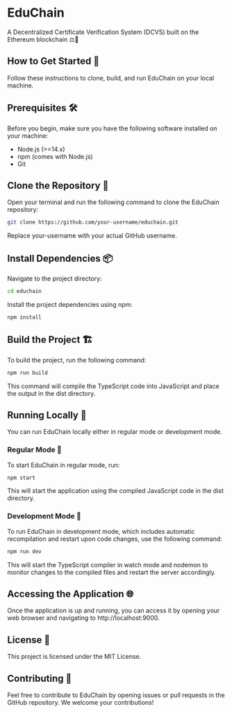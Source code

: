 # EduChain

A Decentralized Certificate Verification System (DCVS) built on the Ethereum blockchain ⚖️🔗

## How to Get Started 🚀

Follow these instructions to clone, build, and run EduChain on your local machine.

## Prerequisites 🛠️

Before you begin, make sure you have the following software installed on your machine:

- Node.js (>=14.x)
- npm (comes with Node.js)
- Git

## Clone the Repository 📂

Open your terminal and run the following command to clone the EduChain repository:

```bash
git clone https://github.com/your-username/educhain.git
```

Replace your-username with your actual GitHub username.

## Install Dependencies 📦

Navigate to the project directory:

```bash
cd educhain
```

Install the project dependencies using npm:

```bash
npm install
```

## Build the Project 🏗️

To build the project, run the following command:

```bash
npm run build
```

This command will compile the TypeScript code into JavaScript and place the output in the dist directory.

## Running Locally 🏃

You can run EduChain locally either in regular mode or development mode.

### Regular Mode 🏁

To start EduChain in regular mode, run:

```bash
npm start
```

This will start the application using the compiled JavaScript code in the dist directory.

### Development Mode 🔧

To run EduChain in development mode, which includes automatic recompilation and restart upon code changes, use the following command:

```bash
npm run dev
```

This will start the TypeScript compiler in watch mode and nodemon to monitor changes to the compiled files and restart the server accordingly.

## Accessing the Application 🌐

Once the application is up and running, you can access it by opening your web browser and navigating to http://localhost:9000.

## License 📜

This project is licensed under the MIT License.

## Contributing 🤝

Feel free to contribute to EduChain by opening issues or pull requests in the GitHub repository. We welcome your contributions!